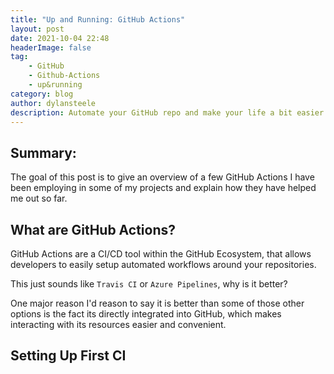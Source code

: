 ```yaml
---
title: "Up and Running: GitHub Actions"
layout: post
date: 2021-10-04 22:48
headerImage: false
tag:
    - GitHub
    - Github-Actions
    - up&running
category: blog
author: dylansteele
description: Automate your GitHub repo and make your life a bit easier with GitHub Actions
---
```


## Summary:

The goal of this post is to give an overview of a few GitHub Actions I have been employing in some of my projects and explain how they have helped me out so far.

## What are GitHub Actions?

GitHub Actions are a CI/CD tool within the GitHub Ecosystem, that allows developers to easily setup automated workflows around your repositories.

This just sounds like `Travis CI` or `Azure Pipelines`, why is it better?

One major reason I'd reason to say it is better than some of those other options is the fact its directly integrated into GitHub, which makes interacting with its resources easier and convenient.

<!-- Finish this section -->

## Setting Up First CI

<!-- Find npx basic express app or something for basic app -->
